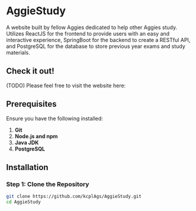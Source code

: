 # AggieStudy

A website built by fellow Aggies dedicated to help other Aggies study. Utilizes ReactJS for the frontend to provide users with an easy and interactive experience, SpringBoot for the backend to create a RESTful API, and PostgreSQL for the database to store previous year exams and study materials. 

## Check it out!

(TODO) Please feel free to visit the website here: 

## Prerequisites

Ensure you have the following installed:
1. **Git**
2. **Node.js and npm**
3. **Java JDK**
4. **PostgreSQL**

## Installation

### Step 1: Clone the Repository

```bash
git clone https://github.com/kcplAgs/AggieStudy.git
cd AggieStudy

